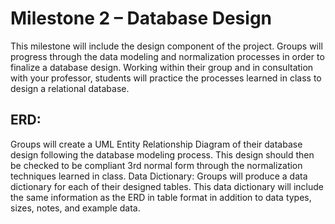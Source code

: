 # Milestone 2 – Database Design 

This milestone will include the design component of the project.  Groups will progress through the data modeling and normalization processes in order to finalize a database design.  Working within their group and in consultation with your professor, students will practice the processes learned in class to design a relational database.

## ERD: 
Groups will create a UML Entity Relationship Diagram of their database design following the database modeling process.  This design should then be checked to be compliant 3rd normal form through the normalization techniques learned in class.
Data Dictionary: Groups will produce a data dictionary for each of their designed tables.  This data dictionary will include the same information as the ERD in table format in addition to data types, sizes, notes, and example data.  

